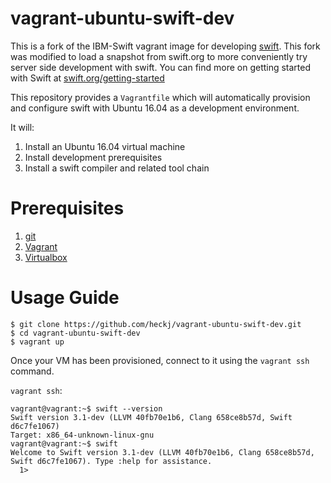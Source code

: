 # vagrant-ubuntu-swift-dev

This is a fork of the IBM-Swift vagrant image for developing
[swift](https://swift.org/). This fork was modified to load a snapshot from
swift.org to more conveniently try server side development with swift. You can
find more on getting started with Swift at
[swift.org/getting-started](https://swift.org/getting-started/)

This repository provides a `Vagrantfile` which will automatically provision and
configure swift with Ubuntu 16.04 as a development environment.

It will:

1. Install an Ubuntu 16.04 virtual machine
2. Install development prerequisites
3. Install a swift compiler and related tool chain

# Prerequisites
1. [git](https://git-scm.com)
2. [Vagrant](https://www.vagrantup.com)
3. [Virtualbox](https://www.virtualbox.org)

# Usage Guide

```
$ git clone https://github.com/heckj/vagrant-ubuntu-swift-dev.git
$ cd vagrant-ubuntu-swift-dev
$ vagrant up
```

Once your VM has been provisioned, connect to it using the `vagrant ssh` command.

`vagrant ssh`:

```
vagrant@vagrant:~$ swift --version
Swift version 3.1-dev (LLVM 40fb70e1b6, Clang 658ce8b57d, Swift d6c7fe1067)
Target: x86_64-unknown-linux-gnu
vagrant@vagrant:~$ swift
Welcome to Swift version 3.1-dev (LLVM 40fb70e1b6, Clang 658ce8b57d, Swift d6c7fe1067). Type :help for assistance.
  1>
```
